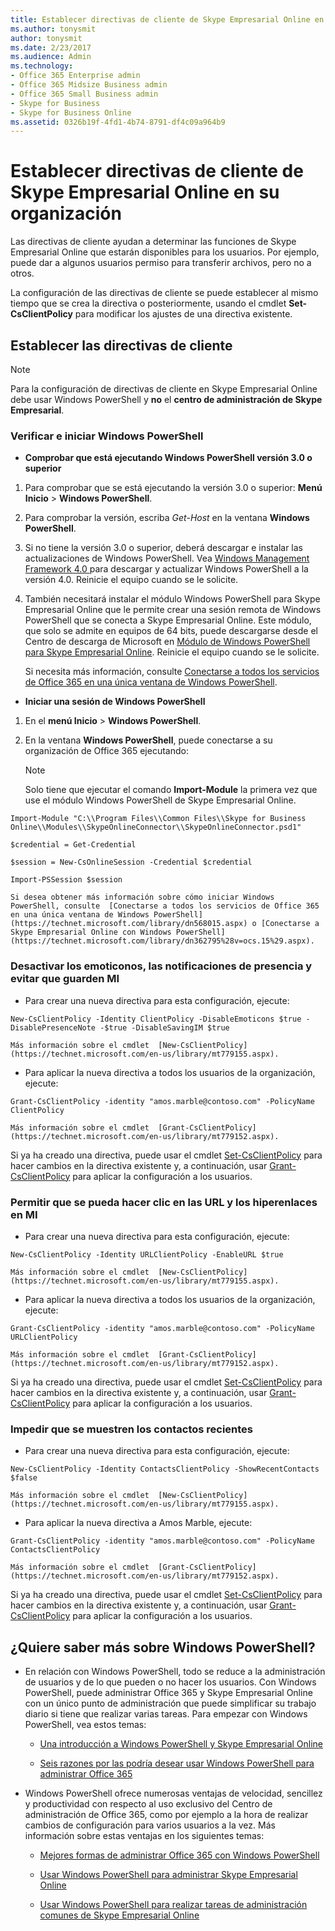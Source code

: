 ```yaml
---
title: Establecer directivas de cliente de Skype Empresarial Online en su organización
ms.author: tonysmit
author: tonysmit
ms.date: 2/23/2017
ms.audience: Admin
ms.technology:
- Office 365 Enterprise admin
- Office 365 Midsize Business admin
- Office 365 Small Business admin
- Skype for Business
- Skype for Business Online
ms.assetid: 0326b19f-4fd1-4b74-8791-df4c09a964b9
---
```



# Establecer directivas de cliente de Skype Empresarial Online en su organización

Las directivas de cliente ayudan a determinar las funciones de Skype Empresarial Online que estarán disponibles para los usuarios. Por ejemplo, puede dar a algunos usuarios permiso para transferir archivos, pero no a otros.
  
    
    


La configuración de las directivas de cliente se puede establecer al mismo tiempo que se crea la directiva o posteriormente, usando el cmdlet **Set-CsClientPolicy** para modificar los ajustes de una directiva existente.
  
    
    


## Establecer las directivas de cliente


> [!NOTE]
> Para la configuración de directivas de cliente en Skype Empresarial Online debe usar Windows PowerShell y **no** el **centro de administración de Skype Empresarial**. 
  
    
    


  
    
    

### Verificar e iniciar Windows PowerShell


- **Comprobar que está ejecutando Windows PowerShell versión 3.0 o superior**
    
1. Para comprobar que se está ejecutando la versión 3.0 o superior: **Menú Inicio** > **Windows PowerShell**.
    
  
2. Para comprobar la versión, escriba  _Get-Host_ en la ventana **Windows PowerShell**.
    
  
3. Si no tiene la versión 3.0 o superior, deberá descargar e instalar las actualizaciones de Windows PowerShell. Vea  [Windows Management Framework 4.0 ](https://go.microsoft.com/fwlink/?LinkId=716845) para descargar y actualizar Windows PowerShell a la versión 4.0. Reinicie el equipo cuando se le solicite.
    
  
4. También necesitará instalar el módulo Windows PowerShell para Skype Empresarial Online que le permite crear una sesión remota de Windows PowerShell que se conecta a Skype Empresarial Online. Este módulo, que solo se admite en equipos de 64 bits, puede descargarse desde el Centro de descarga de Microsoft en  [Módulo de Windows PowerShell para Skype Empresarial Online](https://go.microsoft.com/fwlink/?LinkId=294688). Reinicie el equipo cuando se le solicite.
    
  

    Si necesita más información, consulte  [Conectarse a todos los servicios de Office 365 en una única ventana de Windows PowerShell](https://technet.microsoft.com/library/dn568015.aspx).
    
  
- **Iniciar una sesión de Windows PowerShell**
    
1. En el **menú Inicio** > **Windows PowerShell**.
    
  
2. En la ventana **Windows PowerShell**, puede conectarse a su organización de Office 365 ejecutando:
    
    > [!NOTE]
      > Solo tiene que ejecutar el comando **Import-Module** la primera vez que use el módulo Windows PowerShell de Skype Empresarial Online.


  
    
    
> 
  ```
  Import-Module "C:\\Program Files\\Common Files\\Skype for Business Online\\Modules\\SkypeOnlineConnector\\SkypeOnlineConnector.psd1"
  ```


  
    
    
> 
  ```
  $credential = Get-Credential
  ```


  
    
    
> 
  ```
  $session = New-CsOnlineSession -Credential $credential
  ```


  
    
    
> 
  ```
  Import-PSSession $session
  ```


    Si desea obtener más información sobre cómo iniciar Windows PowerShell, consulte  [Conectarse a todos los servicios de Office 365 en una única ventana de Windows PowerShell](https://technet.microsoft.com/library/dn568015.aspx) o [Conectarse a Skype Empresarial Online con Windows PowerShell](https://technet.microsoft.com/library/dn362795%28v=ocs.15%29.aspx).
    
  

### Desactivar los emoticonos, las notificaciones de presencia y evitar que guarden MI


- Para crear una nueva directiva para esta configuración, ejecute:
    

  
    
    
> 
  ```
  New-CsClientPolicy -Identity ClientPolicy -DisableEmoticons $true -DisablePresenceNote -$true -DisableSavingIM $true
  ```


    Más información sobre el cmdlet  [New-CsClientPolicy](https://technet.microsoft.com/en-us/library/mt779155.aspx).
    
  
- Para aplicar la nueva directiva a todos los usuarios de la organización, ejecute:
    

  
    
    
> 
  ```
  Grant-CsClientPolicy -identity "amos.marble@contoso.com" -PolicyName ClientPolicy
  ```


    Más información sobre el cmdlet  [Grant-CsClientPolicy](https://technet.microsoft.com/en-us/library/mt779152.aspx).
    
  
Si ya ha creado una directiva, puede usar el cmdlet  [Set-CsClientPolicy](https://technet.microsoft.com/en-us/library/mt779153.aspx) para hacer cambios en la directiva existente y, a continuación, usar [Grant-CsClientPolicy](https://technet.microsoft.com/en-us/library/mt779152.aspx) para aplicar la configuración a los usuarios.
  
    
    

### Permitir que se pueda hacer clic en las URL y los hiperenlaces en MI


- Para crear una nueva directiva para esta configuración, ejecute:
    

  
    
    
> 
  ```
  New-CsClientPolicy -Identity URLClientPolicy -EnableURL $true
  ```


    Más información sobre el cmdlet  [New-CsClientPolicy](https://technet.microsoft.com/en-us/library/mt779155.aspx).
    
  
- Para aplicar la nueva directiva a todos los usuarios de la organización, ejecute:
    

  
    
    
> 
  ```
  Grant-CsClientPolicy -identity "amos.marble@contoso.com" -PolicyName URLClientPolicy
  ```


    Más información sobre el cmdlet  [Grant-CsClientPolicy](https://technet.microsoft.com/en-us/library/mt779152.aspx).
    
  
Si ya ha creado una directiva, puede usar el cmdlet  [Set-CsClientPolicy](https://technet.microsoft.com/en-us/library/mt779153.aspx) para hacer cambios en la directiva existente y, a continuación, usar [Grant-CsClientPolicy](https://technet.microsoft.com/en-us/library/mt779152.aspx) para aplicar la configuración a los usuarios.
  
    
    

### Impedir que se muestren los contactos recientes


- Para crear una nueva directiva para esta configuración, ejecute:
    

  
    
    
> 
  ```
  New-CsClientPolicy -Identity ContactsClientPolicy -ShowRecentContacts $false 
  ```


    Más información sobre el cmdlet  [New-CsClientPolicy](https://technet.microsoft.com/en-us/library/mt779155.aspx).
    
  
- Para aplicar la nueva directiva a Amos Marble, ejecute:
    

  
    
    
> 
  ```
  Grant-CsClientPolicy -identity "amos.marble@contoso.com" -PolicyName ContactsClientPolicy
  ```


    Más información sobre el cmdlet  [Grant-CsClientPolicy](https://technet.microsoft.com/en-us/library/mt779152.aspx).
    
  
Si ya ha creado una directiva, puede usar el cmdlet  [Set-CsClientPolicy](https://technet.microsoft.com/en-us/library/mt779153.aspx) para hacer cambios en la directiva existente y, a continuación, usar [Grant-CsClientPolicy](https://technet.microsoft.com/en-us/library/mt779152.aspx) para aplicar la configuración a los usuarios.
  
    
    

## ¿Quiere saber más sobre Windows PowerShell?


- En relación con Windows PowerShell, todo se reduce a la administración de usuarios y de lo que pueden o no hacer los usuarios. Con Windows PowerShell, puede administrar Office 365 y Skype Empresarial Online con un único punto de administración que puede simplificar su trabajo diario si tiene que realizar varias tareas. Para empezar con Windows PowerShell, vea estos temas:
    
  -  [Una introducción a Windows PowerShell y Skype Empresarial Online](https://go.microsoft.com/fwlink/?LinkId=525039)
    
  
  -  [Seis razones por las podría desear usar Windows PowerShell para administrar Office 365 ](https://go.microsoft.com/fwlink/?LinkId=525041)
    
  
- Windows PowerShell ofrece numerosas ventajas de velocidad, sencillez y productividad con respecto al uso exclusivo del Centro de administración de Office 365, como por ejemplo a la hora de realizar cambios de configuración para varios usuarios a la vez. Más información sobre estas ventajas en los siguientes temas:
    
  -  [Mejores formas de administrar Office 365 con Windows PowerShell](https://go.microsoft.com/fwlink/?LinkId=525142)
    
  
  -  [Usar Windows PowerShell para administrar Skype Empresarial Online](https://go.microsoft.com/fwlink/?LinkId=525453)
    
  
  -  [Usar Windows PowerShell para realizar tareas de administración comunes de Skype Empresarial Online](https://go.microsoft.com/fwlink/?LinkId=525038)
    
  

